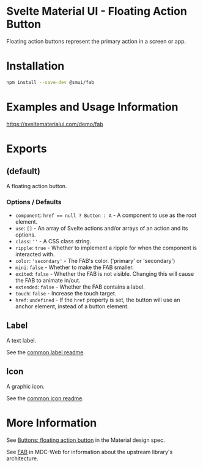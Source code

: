 # Svelte Material UI - Floating Action Button

Floating action buttons represent the primary action in a screen or app.

# Installation

```sh
npm install --save-dev @smui/fab
```

# Examples and Usage Information

https://sveltematerialui.com/demo/fab

# Exports

## (default)

A floating action button.

### Options / Defaults

- `component`: `href == null ? Button : A` - A component to use as the root element.
- `use`: `[]` - An array of Svelte actions and/or arrays of an action and its options.
- `class`: `''` - A CSS class string.
- `ripple`: `true` - Whether to implement a ripple for when the component is interacted with.
- `color`: `'secondary'` - The FAB's color. ('primary' or 'secondary')
- `mini`: `false` - Whether to make the FAB smaller.
- `exited`: `false` - Whether the FAB is not visible. Changing this will cause the FAB to animate in/out.
- `extended`: `false` - Whether the FAB contains a label.
- `touch`: `false` - Increase the touch target.
- `href`: `undefined` - If the `href` property is set, the button will use an anchor element, instead of a button element.

## Label

A text label.

See the [common label readme](/packages/common/README.md#label).

## Icon

A graphic icon.

See the [common icon readme](/packages/common/README.md#icon).

# More Information

See [Buttons: floating action button](https://material.io/components/buttons-floating-action-button) in the Material design spec.

See [FAB](https://github.com/material-components/material-components-web/tree/v11.0.0/packages/mdc-fab) in MDC-Web for information about the upstream library's architecture.

